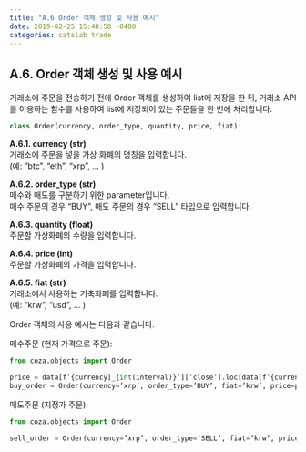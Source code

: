 ```yaml
---
title: "A.6 Order 객체 생성 및 사용 예시"
date: 2019-02-25 15:48:58 -0400
categories: catslab trade
---
```


## A.6. Order 객체 생성 및 사용 예시

거래소에 주문을 전송하기 전에 Order 객체를 생성하여 list에 저장을 한 뒤, 거래소 API를 이용하는 함수를 사용하여 list에 저장되어 있는 주문들을 한 번에 처리합니다.

```python
class Order(currency, order_type, quantity, price, fiat):
```

__A.6.1. currency (str)__  
거래소에 주문을 넣을 가상 화폐의 명칭을 입력합니다.  
(예: “btc”, “eth”, “xrp”, … )


__A.6.2. order_type (str)__  
매수와 매도를 구분하기 위한 parameter입니다.  
매수 주문의 경우 “BUY”, 매도 주문의 경우 “SELL” 타입으로 입력합니다.


__A.6.3. quantity (float)__  
주문할 가상화폐의 수량을 입력합니다.


__A.6.4. price (int)__  
주문할 가상화폐의 가격을 입력합니다.


__A.6.5. fiat (str)__  
거래소에서 사용하는 기축화폐를 입력합니다.  
(예: “krw”, “usd”, … )


Order 객체의 사용 예시는 다음과 같습니다.

매수주문 (현재 가격으로 주문): 

```python
from coza.objects import Order

price = data[f’{currency]_{int(interval)}’][‘close’].loc[data[f’{currency]_{int(interval)}’].index[-1]]
buy_order = Order(currency=’xrp’, order_type=’BUY’, fiat=’krw’, price=price, quantity=1.2345)
```

매도주문 (지정가 주문): 
```python
from coza.objects import Order

sell_order = Order(currency=’xrp’, order_type=’SELL’, fiat=’krw’, price=342, quantity=5.4321)
```





